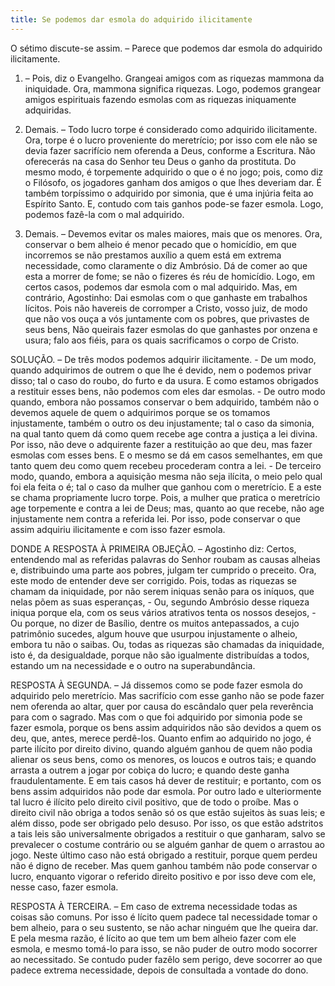 ```yaml
---
title: Se podemos dar esmola do adquirido ilicitamente
---
```


O sétimo discute-se assim. – Parece que podemos dar esmola do adquirido ilicitamente.  

1. – Pois, diz o Evangelho. Grangeai amigos com as riquezas mammona da iniquidade. Ora, mammona significa riquezas. Logo, podemos grangear amigos espirituais fazendo esmolas com as riquezas iniquamente adquiridas.  

2. Demais. – Todo lucro torpe é considerado como adquirido ilicitamente. Ora, torpe é o lucro proveniente do meretrício; por isso com ele não se devia fazer sacrifício nem oferenda a Deus, conforme a Escritura. Não oferecerás na casa do Senhor teu Deus o ganho da prostituta. Do mesmo modo, é torpemente adquirido o que o é no jogo; pois, como diz o Filósofo, os jogadores ganham dos amigos o que lhes deveriam dar. É também torpíssimo o adquirido por simonia, que é uma injúria feita ao Espírito Santo. E, contudo com tais ganhos pode-se fazer esmola. Logo, podemos fazê-la com o mal adquirido. 

3. Demais. – Devemos evitar os males maiores, mais que os menores. Ora, conservar o bem alheio é menor pecado que o homicídio, em que incorremos se não prestamos auxílio a quem está em extrema necessidade, como claramente o diz Ambrósio. Dá de comer ao que esta a morrer de fome; se não o fizeres és réu de homicídio. Logo, em certos casos, podemos dar esmola com o mal adquirido.  Mas, em contrário, Agostinho: Dai esmolas com o que ganhaste em trabalhos lícitos. Pois não havereis de corromper a Cristo, vosso juiz, de modo que não vos ouça a vós juntamente com os pobres, que privastes de seus bens, Não queirais fazer esmolas do que ganhastes por onzena e usura; falo aos fiéis, para os quais sacrificamos o corpo de Cristo.  

SOLUÇÃO. – De três modos podemos adquirir ilicitamente. - De um modo, quando adquirimos de outrem o que lhe é devido, nem o podemos privar disso; tal o caso do roubo, do furto e da usura. E como estamos obrigados a restituir esses bens, não podemos com eles dar esmolas. - De outro modo quando, embora não possamos conservar o bem adquirido, também não o devemos aquele de quem o adquirimos porque se os tomamos injustamente, também o outro os deu injustamente; tal o caso da simonia, na qual tanto quem dá como quem recebe age contra a justiça a lei divina. Por isso, não deve o adquirente fazer a restituição ao que deu, mas fazer esmolas com esses bens. E o mesmo se dá em casos semelhantes, em que tanto quem deu como quem recebeu procederam contra a lei. - De terceiro modo, quando, embora a aquisição mesma não seja ilícita, o meio pelo qual foi ela feita o é; tal o caso da mulher que ganhou com o meretrício. E a este se chama propriamente lucro torpe. Pois, a mulher que pratica o meretrício age torpemente e contra a lei de Deus; mas, quanto ao que recebe, não age injustamente nem contra a referida lei. Por isso, pode conservar o que assim adquiriu ilicitamente e com isso fazer esmola.  

DONDE A RESPOSTA À PRIMEIRA OBJEÇÃO. – Agostinho diz: Certos, entendendo mal as referidas palavras do Senhor roubam as causas alheias e, distribuindo uma parte aos pobres, julgam ter cumprido o preceito. Ora, este modo de entender deve ser corrigido. Pois, todas as riquezas se chamam da iniquidade, por não serem iniquas senão para os iníquos, que nelas põem as suas esperanças, - Ou, segundo Ambrósio desse riqueza iniqua porque ela, com os seus vários atrativos tenta os nossos desejos, - Ou porque, no dizer de Basílio, dentre os muitos antepassados, a cujo patrimônio sucedes, algum houve que usurpou injustamente o alheio, embora tu não o saibas. Ou, todas as riquezas são chamadas da iniquidade, isto é, da desigualdade, porque não são igualmente distribuídas a todos, estando um na necessidade e o outro na superabundância.  

RESPOSTA À SEGUNDA. – Já dissemos como se pode fazer esmola do adquirido pelo meretrício. Mas sacrifício com esse ganho não se pode fazer nem oferenda ao altar, quer por causa do escândalo quer pela reverência para com o sagrado. Mas com o que foi adquirido por simonia pode se fazer esmola, porque os bens assim adquiridos não são devidos a quem os deu, que, antes, merece perdê-los. Quanto enfim ao adquirido no jogo, é parte ilícito por direito divino, quando alguém ganhou de quem não podia alienar os seus bens, como os menores, os loucos e outros tais; e quando arrasta a outrem a jogar por cobiça do lucro; e quando deste ganha fraudulentamente. E em tais casos há dever de restituir; e portanto, com os bens assim adquiridos não pode dar esmola. Por outro lado e ulteriormente tal lucro é ilícito pelo direito civil positivo, que de todo o proíbe. Mas o direito civil não obriga a todos senão só os que estão sujeitos às suas leis; e além disso, pode ser obrigado pelo desuso. Por isso, os que estão adstritos a tais leis são universalmente obrigados a restituir o que ganharam, salvo se prevalecer o costume contrário ou se alguém ganhar de quem o arrastou ao jogo. Neste último caso não está obrigado a restituir, porque quem perdeu não é digno de receber. Mas quem ganhou também não pode conservar o lucro, enquanto vigorar o referido direito positivo e por isso deve com ele, nesse caso, fazer esmola.  

RESPOSTA À TERCEIRA. – Em caso de extrema necessidade todas as coisas são comuns. Por isso é lícito quem padece tal necessidade tomar o bem alheio, para o seu sustento, se não achar ninguém que lhe queira dar. E pela mesma razão, é lícito ao que tem um bem alheio fazer com ele esmola, e mesmo tomá-lo para isso, se não puder de outro modo socorrer ao necessitado. Se contudo puder fazêlo sem perigo, deve socorrer ao que padece extrema necessidade, depois de consultada a vontade do dono.